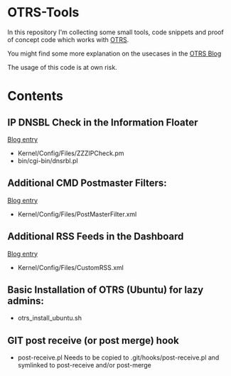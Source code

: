 OTRS-Tools
==========
In this repository I'm collecting some small tools, code snippets and proof of concept code which works with [OTRS](http://www.otrs.com).

You might find some more explanation on the usecases in the [OTRS Blog](https://blog.otrs.com/)

The usage of this code is at own risk.

Contents
========

IP DNSBL Check in the Information Floater
-----------------------------------------
[Blog entry](https://blog.otrs.com/2017/01/10/checking-ip-reputation-via-information-floater/)
- Kernel/Config/Files/ZZZIPCheck.pm
- bin/cgi-bin/dnsrbl.pl

Additional CMD Postmaster Filters:
----------------------------------
[Blog entry](https://blog.otrs.com/2016/12/21/using-postmaster-filters-raw-emails/)
- Kernel/Config/Files/PostMasterFilter.xml

Additional RSS Feeds in the Dashboard
-------------------------------------
[Blog entry](https://blog.otrs.com/2010/08/01/even-more-rss-feeds-in-sysconfig/)
- Kernel/Config/Files/CustomRSS.xml

Basic Installation of OTRS (Ubuntu) for lazy admins:
----------------------------------------------------
- otrs_install_ubuntu.sh

GIT post receive (or post merge) hook
----------------------------------------------------
- post-receive.pl
Needs to be copied to .git/hooks/post-receive.pl and symlinked to post-receive and/or post-merge
